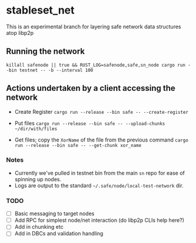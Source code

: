 # stableset_net

This is an experimental branch for layering safe network data structures atop libp2p

## Running the network

`killall safenode || true && RUST_LOG=safenode,safe,sn_node cargo run --bin testnet -- -b --interval 100`

## Actions undertaken by a client accessing the network

- Create Register
`cargo run --release --bin safe -- --create-register`

- Put files
`cargo run --release --bin safe -- --upload-chunks ~/dir/with/files`

- Get files; copy the `XorName` of the file from the previous command
`cargo run --release --bin safe -- --get-chunk xor_name`

### Notes

- Currently we've pulled in testnet bin from the main `sn` repo for ease of spinning up nodes.
- Logs are output to the standard `~/.safe/node/local-test-network` dir.


### TODO

- [ ] Basic messaging to target nodes
- [ ] Add RPC for simplest node/net interaction (do libp2p CLIs help here?)
- [ ] Add in chunking etc
- [ ] Add in DBCs and validation handling
